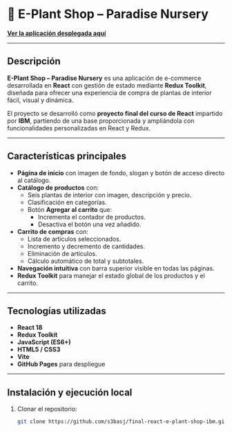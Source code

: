 # 🌿 E-Plant Shop – Paradise Nursery

**[Ver la aplicación desplegada aquí](https://s3basj.github.io/final-react-e-plant-shop-ibm/)**

---

## Descripción

**E-Plant Shop – Paradise Nursery** es una aplicación de e-commerce desarrollada en **React** con gestión de estado mediante **Redux Toolkit**, diseñada para ofrecer una experiencia de compra de plantas de interior fácil, visual y dinámica.

El proyecto se desarrolló como **proyecto final del curso de React** impartido por **IBM**, partiendo de una base proporcionada y ampliándola con funcionalidades personalizadas en React y Redux.

---

## Características principales

- **Página de inicio** con imagen de fondo, slogan y botón de acceso directo al catálogo.
- **Catálogo de productos** con:
  - Seis plantas de interior con imagen, descripción y precio.
  - Clasificación en categorías.
  - Botón **Agregar al carrito** que:
    - Incrementa el contador de productos.
    - Desactiva el botón una vez añadido.
- **Carrito de compras** con:
  - Lista de artículos seleccionados.
  - Incremento y decremento de cantidades.
  - Eliminación de artículos.
  - Cálculo automático de total y subtotales.
- **Navegación intuitiva** con barra superior visible en todas las páginas.
- **Redux Toolkit** para manejar el estado global de los productos y el carrito.

---

## Tecnologías utilizadas

- **React 18**
- **Redux Toolkit**
- **JavaScript (ES6+)**
- **HTML5 / CSS3**
- **Vite**
- **GitHub Pages** para despliegue

---

## Instalación y ejecución local

1. Clonar el repositorio:
   ```bash
   git clone https://github.com/s3basj/final-react-e-plant-shop-ibm.git
   ```

